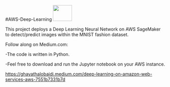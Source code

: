 <p>
#AWS-Deep-Learning <img src="https://user-images.githubusercontent.com/37382927/110361629-24708100-7ff5-11eb-8214-b92c2696f2eb.png" width="60" height="50">
</p>

This project deploys a Deep Learning Neural Network on AWS SageMaker to detect/predict images within the MNIST fashion dataset.

Follow along on Medium.com: 

-The code is written in Python.

-Feel free to download and run the Jupyter notebook on your AWS instance.

https://ghayathalobaidi.medium.com/deep-learning-on-amazon-web-services-aws-7551b7331b7d
